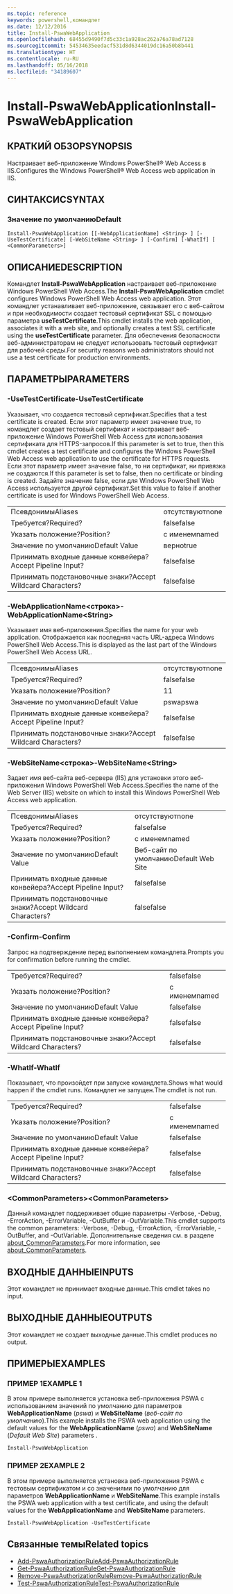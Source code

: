 ```yaml
---
ms.topic: reference
keywords: powershell,командлет
ms.date: 12/12/2016
title: Install-PswaWebApplication
ms.openlocfilehash: 68455d9490f7d5c33c1a928ac262a76a78ad7128
ms.sourcegitcommit: 54534635eedacf531d8d6344019dc16a50b8b441
ms.translationtype: HT
ms.contentlocale: ru-RU
ms.lasthandoff: 05/16/2018
ms.locfileid: "34189607"
---
```

# <a name="install-pswawebapplication"></a><span data-ttu-id="e95a9-103">Install-PswaWebApplication</span><span class="sxs-lookup"><span data-stu-id="e95a9-103">Install-PswaWebApplication</span></span>

## <a name="synopsis"></a><span data-ttu-id="e95a9-104">КРАТКИЙ ОБЗОР</span><span class="sxs-lookup"><span data-stu-id="e95a9-104">SYNOPSIS</span></span>

<span data-ttu-id="e95a9-105">Настраивает веб-приложение Windows PowerShell® Web Access в IIS.</span><span class="sxs-lookup"><span data-stu-id="e95a9-105">Configures the Windows PowerShell® Web Access web application in IIS.</span></span>

## <a name="syntax"></a><span data-ttu-id="e95a9-106">СИНТАКСИС</span><span class="sxs-lookup"><span data-stu-id="e95a9-106">SYNTAX</span></span>

### <a name="default"></a><span data-ttu-id="e95a9-107">Значение по умолчанию</span><span class="sxs-lookup"><span data-stu-id="e95a9-107">Default</span></span>
```
Install-PswaWebApplication [[-WebApplicationName] <String> ] [-UseTestCertificate] [-WebSiteName <String> ] [-Confirm] [-WhatIf] [ <CommonParameters>]
```

## <a name="description"></a><span data-ttu-id="e95a9-108">ОПИСАНИЕ</span><span class="sxs-lookup"><span data-stu-id="e95a9-108">DESCRIPTION</span></span>

<span data-ttu-id="e95a9-109">Командлет **Install-PswaWebApplication** настраивает веб-приложение Windows PowerShell Web Access.</span><span class="sxs-lookup"><span data-stu-id="e95a9-109">The **Install-PswaWebApplication** cmdlet configures Windows PowerShell Web Access web application.</span></span> <span data-ttu-id="e95a9-110">Этот командлет устанавливает веб-приложение, связывает его с веб-сайтом и при необходимости создает тестовый сертификат SSL с помощью параметра **useTestCertificate**.</span><span class="sxs-lookup"><span data-stu-id="e95a9-110">This cmdlet installs the web application, associates it with a web site, and optionally creates a test SSL certificate using the **useTestCertificate** parameter.</span></span> <span data-ttu-id="e95a9-111">Для обеспечения безопасности веб-администраторам не следует использовать тестовый сертификат для рабочей среды.</span><span class="sxs-lookup"><span data-stu-id="e95a9-111">For security reasons web administrators should not use a test certificate for production environments.</span></span>

## <a name="parameters"></a><span data-ttu-id="e95a9-112">ПАРАМЕТРЫ</span><span class="sxs-lookup"><span data-stu-id="e95a9-112">PARAMETERS</span></span>

### <a name="-usetestcertificate"></a><span data-ttu-id="e95a9-113">-UseTestCertificate</span><span class="sxs-lookup"><span data-stu-id="e95a9-113">-UseTestCertificate</span></span>

<span data-ttu-id="e95a9-114">Указывает, что создается тестовый сертификат.</span><span class="sxs-lookup"><span data-stu-id="e95a9-114">Specifies that a test certificate is created.</span></span> <span data-ttu-id="e95a9-115">Если этот параметр имеет значение true, то командлет создает тестовый сертификат и настраивает веб-приложение Windows PowerShell Web Access для использования сертификата для HTTPS-запросов.</span><span class="sxs-lookup"><span data-stu-id="e95a9-115">If this parameter is set to true, then this cmdlet creates a test certificate and configures the Windows PowerShell Web Access web application to use the certificate for HTTPS requests.</span></span> <span data-ttu-id="e95a9-116">Если этот параметр имеет значение false, то ни сертификат, ни привязка не создаются.</span><span class="sxs-lookup"><span data-stu-id="e95a9-116">If this parameter is set to false, then no certificate or binding is created.</span></span> <span data-ttu-id="e95a9-117">Задайте значение false, если для Windows PowerShell Web Access используется другой сертификат.</span><span class="sxs-lookup"><span data-stu-id="e95a9-117">Set this value to false if another certificate is used for Windows PowerShell Web Access.</span></span>

|||
|-|-|
| <span data-ttu-id="e95a9-118">Псевдонимы</span><span class="sxs-lookup"><span data-stu-id="e95a9-118">Aliases</span></span>                              | <span data-ttu-id="e95a9-119">отсутствуют</span><span class="sxs-lookup"><span data-stu-id="e95a9-119">none</span></span>                                 |
| <span data-ttu-id="e95a9-120">Требуется?</span><span class="sxs-lookup"><span data-stu-id="e95a9-120">Required?</span></span>                            | <span data-ttu-id="e95a9-121">false</span><span class="sxs-lookup"><span data-stu-id="e95a9-121">false</span></span>                                |
| <span data-ttu-id="e95a9-122">Указать положение?</span><span class="sxs-lookup"><span data-stu-id="e95a9-122">Position?</span></span>                            | <span data-ttu-id="e95a9-123">с именем</span><span class="sxs-lookup"><span data-stu-id="e95a9-123">named</span></span>                                |
| <span data-ttu-id="e95a9-124">Значение по умолчанию</span><span class="sxs-lookup"><span data-stu-id="e95a9-124">Default Value</span></span>                        | <span data-ttu-id="e95a9-125">верно</span><span class="sxs-lookup"><span data-stu-id="e95a9-125">true</span></span>                                 |
| <span data-ttu-id="e95a9-126">Принимать входные данные конвейера?</span><span class="sxs-lookup"><span data-stu-id="e95a9-126">Accept Pipeline Input?</span></span>               | <span data-ttu-id="e95a9-127">false</span><span class="sxs-lookup"><span data-stu-id="e95a9-127">false</span></span>                                |
| <span data-ttu-id="e95a9-128">Принимать подстановочные знаки?</span><span class="sxs-lookup"><span data-stu-id="e95a9-128">Accept Wildcard Characters?</span></span>          | <span data-ttu-id="e95a9-129">false</span><span class="sxs-lookup"><span data-stu-id="e95a9-129">false</span></span>                                |

### <a name="-webapplicationnameltstringgt"></a><span data-ttu-id="e95a9-130">-WebApplicationName&lt;строка&gt;</span><span class="sxs-lookup"><span data-stu-id="e95a9-130">-WebApplicationName&lt;String&gt;</span></span>

<span data-ttu-id="e95a9-131">Указывает имя веб-приложения.</span><span class="sxs-lookup"><span data-stu-id="e95a9-131">Specifies the name for your web application.</span></span> <span data-ttu-id="e95a9-132">Отображается как последняя часть URL-адреса Windows PowerShell Web Access.</span><span class="sxs-lookup"><span data-stu-id="e95a9-132">This is displayed as the last part of the Windows PowerShell Web Access URL.</span></span>

|||
|-|-|
| <span data-ttu-id="e95a9-133">Псевдонимы</span><span class="sxs-lookup"><span data-stu-id="e95a9-133">Aliases</span></span>                              | <span data-ttu-id="e95a9-134">отсутствуют</span><span class="sxs-lookup"><span data-stu-id="e95a9-134">none</span></span>                                 |
| <span data-ttu-id="e95a9-135">Требуется?</span><span class="sxs-lookup"><span data-stu-id="e95a9-135">Required?</span></span>                            | <span data-ttu-id="e95a9-136">false</span><span class="sxs-lookup"><span data-stu-id="e95a9-136">false</span></span>                                |
| <span data-ttu-id="e95a9-137">Указать положение?</span><span class="sxs-lookup"><span data-stu-id="e95a9-137">Position?</span></span>                            | <span data-ttu-id="e95a9-138">1</span><span class="sxs-lookup"><span data-stu-id="e95a9-138">1</span></span>                                    |
| <span data-ttu-id="e95a9-139">Значение по умолчанию</span><span class="sxs-lookup"><span data-stu-id="e95a9-139">Default Value</span></span>                        | <span data-ttu-id="e95a9-140">pswa</span><span class="sxs-lookup"><span data-stu-id="e95a9-140">pswa</span></span>                                 |
| <span data-ttu-id="e95a9-141">Принимать входные данные конвейера?</span><span class="sxs-lookup"><span data-stu-id="e95a9-141">Accept Pipeline Input?</span></span>               | <span data-ttu-id="e95a9-142">false</span><span class="sxs-lookup"><span data-stu-id="e95a9-142">false</span></span>                                |
| <span data-ttu-id="e95a9-143">Принимать подстановочные знаки?</span><span class="sxs-lookup"><span data-stu-id="e95a9-143">Accept Wildcard Characters?</span></span>          | <span data-ttu-id="e95a9-144">false</span><span class="sxs-lookup"><span data-stu-id="e95a9-144">false</span></span>                                |

### <a name="-websitenameltstringgt"></a><span data-ttu-id="e95a9-145">-WebSiteName&lt;строка&gt;</span><span class="sxs-lookup"><span data-stu-id="e95a9-145">-WebSiteName&lt;String&gt;</span></span>

<span data-ttu-id="e95a9-146">Задает имя веб-сайта веб-сервера (IIS) для установки этого веб-приложения Windows PowerShell Web Access.</span><span class="sxs-lookup"><span data-stu-id="e95a9-146">Specifies the name of the Web Server (IIS) website on which to install this Windows PowerShell Web Access web application.</span></span>

|||
|-|-|
| <span data-ttu-id="e95a9-147">Псевдонимы</span><span class="sxs-lookup"><span data-stu-id="e95a9-147">Aliases</span></span>                              | <span data-ttu-id="e95a9-148">отсутствуют</span><span class="sxs-lookup"><span data-stu-id="e95a9-148">none</span></span>                                 |
| <span data-ttu-id="e95a9-149">Требуется?</span><span class="sxs-lookup"><span data-stu-id="e95a9-149">Required?</span></span>                            | <span data-ttu-id="e95a9-150">false</span><span class="sxs-lookup"><span data-stu-id="e95a9-150">false</span></span>                                |
| <span data-ttu-id="e95a9-151">Указать положение?</span><span class="sxs-lookup"><span data-stu-id="e95a9-151">Position?</span></span>                            | <span data-ttu-id="e95a9-152">с именем</span><span class="sxs-lookup"><span data-stu-id="e95a9-152">named</span></span>                                |
| <span data-ttu-id="e95a9-153">Значение по умолчанию</span><span class="sxs-lookup"><span data-stu-id="e95a9-153">Default Value</span></span>                        | <span data-ttu-id="e95a9-154">Веб-сайт по умолчанию</span><span class="sxs-lookup"><span data-stu-id="e95a9-154">Default Web Site</span></span>                     |
| <span data-ttu-id="e95a9-155">Принимать входные данные конвейера?</span><span class="sxs-lookup"><span data-stu-id="e95a9-155">Accept Pipeline Input?</span></span>               | <span data-ttu-id="e95a9-156">false</span><span class="sxs-lookup"><span data-stu-id="e95a9-156">false</span></span>                                |
| <span data-ttu-id="e95a9-157">Принимать подстановочные знаки?</span><span class="sxs-lookup"><span data-stu-id="e95a9-157">Accept Wildcard Characters?</span></span>          | <span data-ttu-id="e95a9-158">false</span><span class="sxs-lookup"><span data-stu-id="e95a9-158">false</span></span>                                |

### <a name="-confirm"></a><span data-ttu-id="e95a9-159">-Confirm</span><span class="sxs-lookup"><span data-stu-id="e95a9-159">-Confirm</span></span>

<span data-ttu-id="e95a9-160">Запрос на подтверждение перед выполнением командлета.</span><span class="sxs-lookup"><span data-stu-id="e95a9-160">Prompts you for confirmation before running the cmdlet.</span></span>

|||
|-|-|
| <span data-ttu-id="e95a9-161">Требуется?</span><span class="sxs-lookup"><span data-stu-id="e95a9-161">Required?</span></span>                            | <span data-ttu-id="e95a9-162">false</span><span class="sxs-lookup"><span data-stu-id="e95a9-162">false</span></span>                                |
| <span data-ttu-id="e95a9-163">Указать положение?</span><span class="sxs-lookup"><span data-stu-id="e95a9-163">Position?</span></span>                            | <span data-ttu-id="e95a9-164">с именем</span><span class="sxs-lookup"><span data-stu-id="e95a9-164">named</span></span>                                |
| <span data-ttu-id="e95a9-165">Значение по умолчанию</span><span class="sxs-lookup"><span data-stu-id="e95a9-165">Default Value</span></span>                        | <span data-ttu-id="e95a9-166">false</span><span class="sxs-lookup"><span data-stu-id="e95a9-166">false</span></span>                                |
| <span data-ttu-id="e95a9-167">Принимать входные данные конвейера?</span><span class="sxs-lookup"><span data-stu-id="e95a9-167">Accept Pipeline Input?</span></span>               | <span data-ttu-id="e95a9-168">false</span><span class="sxs-lookup"><span data-stu-id="e95a9-168">false</span></span>                                |
| <span data-ttu-id="e95a9-169">Принимать подстановочные знаки?</span><span class="sxs-lookup"><span data-stu-id="e95a9-169">Accept Wildcard Characters?</span></span>          | <span data-ttu-id="e95a9-170">false</span><span class="sxs-lookup"><span data-stu-id="e95a9-170">false</span></span>                                |

### <a name="-whatif"></a><span data-ttu-id="e95a9-171">-WhatIf</span><span class="sxs-lookup"><span data-stu-id="e95a9-171">-WhatIf</span></span>

<span data-ttu-id="e95a9-172">Показывает, что произойдет при запуске командлета.</span><span class="sxs-lookup"><span data-stu-id="e95a9-172">Shows what would happen if the cmdlet runs.</span></span>
<span data-ttu-id="e95a9-173">Командлет не запущен.</span><span class="sxs-lookup"><span data-stu-id="e95a9-173">The cmdlet is not run.</span></span>

|||
|-|-|
| <span data-ttu-id="e95a9-174">Требуется?</span><span class="sxs-lookup"><span data-stu-id="e95a9-174">Required?</span></span>                            | <span data-ttu-id="e95a9-175">false</span><span class="sxs-lookup"><span data-stu-id="e95a9-175">false</span></span>                                |
| <span data-ttu-id="e95a9-176">Указать положение?</span><span class="sxs-lookup"><span data-stu-id="e95a9-176">Position?</span></span>                            | <span data-ttu-id="e95a9-177">с именем</span><span class="sxs-lookup"><span data-stu-id="e95a9-177">named</span></span>                                |
| <span data-ttu-id="e95a9-178">Значение по умолчанию</span><span class="sxs-lookup"><span data-stu-id="e95a9-178">Default Value</span></span>                        | <span data-ttu-id="e95a9-179">false</span><span class="sxs-lookup"><span data-stu-id="e95a9-179">false</span></span>                                |
| <span data-ttu-id="e95a9-180">Принимать входные данные конвейера?</span><span class="sxs-lookup"><span data-stu-id="e95a9-180">Accept Pipeline Input?</span></span>               | <span data-ttu-id="e95a9-181">false</span><span class="sxs-lookup"><span data-stu-id="e95a9-181">false</span></span>                                |
| <span data-ttu-id="e95a9-182">Принимать подстановочные знаки?</span><span class="sxs-lookup"><span data-stu-id="e95a9-182">Accept Wildcard Characters?</span></span>          | <span data-ttu-id="e95a9-183">false</span><span class="sxs-lookup"><span data-stu-id="e95a9-183">false</span></span>                                |

### <a name="ltcommonparametersgt"></a><span data-ttu-id="e95a9-184">&lt;CommonParameters&gt;</span><span class="sxs-lookup"><span data-stu-id="e95a9-184">&lt;CommonParameters&gt;</span></span>

<span data-ttu-id="e95a9-185">Данный командлет поддерживает общие параметры -Verbose, -Debug, -ErrorAction, -ErrorVariable, -OutBuffer и -OutVariable.</span><span class="sxs-lookup"><span data-stu-id="e95a9-185">This cmdlet supports the common parameters: -Verbose, -Debug, -ErrorAction, -ErrorVariable, -OutBuffer, and -OutVariable.</span></span>
<span data-ttu-id="e95a9-186">Дополнительные сведения см. в разделе [about_CommonParameters](http://go.microsoft.com/fwlink/p/?LinkID=113216).</span><span class="sxs-lookup"><span data-stu-id="e95a9-186">For more information, see [about_CommonParameters](http://go.microsoft.com/fwlink/p/?LinkID=113216).</span></span>

## <a name="inputs"></a><span data-ttu-id="e95a9-187">ВХОДНЫЕ ДАННЫЕ</span><span class="sxs-lookup"><span data-stu-id="e95a9-187">INPUTS</span></span>

<span data-ttu-id="e95a9-188">Этот командлет не принимает входные данные.</span><span class="sxs-lookup"><span data-stu-id="e95a9-188">This cmdlet takes no input.</span></span>

## <a name="outputs"></a><span data-ttu-id="e95a9-189">ВЫХОДНЫЕ ДАННЫЕ</span><span class="sxs-lookup"><span data-stu-id="e95a9-189">OUTPUTS</span></span>

<span data-ttu-id="e95a9-190">Этот командлет не создает выходные данные.</span><span class="sxs-lookup"><span data-stu-id="e95a9-190">This cmdlet produces no output.</span></span>

## <a name="examples"></a><span data-ttu-id="e95a9-191">ПРИМЕРЫ</span><span class="sxs-lookup"><span data-stu-id="e95a9-191">EXAMPLES</span></span>

### <a name="example-1"></a><span data-ttu-id="e95a9-192">ПРИМЕР 1</span><span class="sxs-lookup"><span data-stu-id="e95a9-192">EXAMPLE 1</span></span>

<span data-ttu-id="e95a9-193">В этом примере выполняется установка веб-приложения PSWA с использованием значений по умолчанию для параметров **WebApplicationName** (*pswa*) и **WebSiteName** (*веб-сайт по умолчанию*).</span><span class="sxs-lookup"><span data-stu-id="e95a9-193">This example installs the PSWA web application using the default values for the **WebApplicationName** (*pswa*) and **WebSiteName** (*Default Web Site*) parameters .</span></span>

```
Install-PswaWebApplication
```

### <a name="example-2"></a><span data-ttu-id="e95a9-194">ПРИМЕР 2</span><span class="sxs-lookup"><span data-stu-id="e95a9-194">EXAMPLE 2</span></span>

<span data-ttu-id="e95a9-195">В этом примере выполняется установка веб-приложения PSWA с тестовым сертификатом и со значениями по умолчанию для параметров **WebApplicationName** и **WebSiteName**.</span><span class="sxs-lookup"><span data-stu-id="e95a9-195">This example installs the PSWA web application with a test certificate, and using the default values for the **WebApplicationName** and **WebSiteName** parameters.</span></span>

```
Install-PswaWebApplication -UseTestCertificate
```

## <a name="related-topics"></a><span data-ttu-id="e95a9-196">Связанные темы</span><span class="sxs-lookup"><span data-stu-id="e95a9-196">Related topics</span></span>

- [<span data-ttu-id="e95a9-197">Add-PswaAuthorizationRule</span><span class="sxs-lookup"><span data-stu-id="e95a9-197">Add-PswaAuthorizationRule</span></span>](add-pswaauthorizationrule.md)
- [<span data-ttu-id="e95a9-198">Get-PswaAuthorizationRule</span><span class="sxs-lookup"><span data-stu-id="e95a9-198">Get-PswaAuthorizationRule</span></span>](get-pswaauthorizationrule.md)
- [<span data-ttu-id="e95a9-199">Remove-PswaAuthorizationRule</span><span class="sxs-lookup"><span data-stu-id="e95a9-199">Remove-PswaAuthorizationRule</span></span>](remove-pswaauthorizationrule.md)
- [<span data-ttu-id="e95a9-200">Test-PswaAuthorizationRule</span><span class="sxs-lookup"><span data-stu-id="e95a9-200">Test-PswaAuthorizationRule</span></span>](test-pswaauthorizationrule.md)